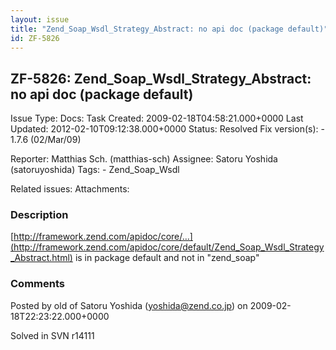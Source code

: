 ```yaml
---
layout: issue
title: "Zend_Soap_Wsdl_Strategy_Abstract: no api doc (package default)"
id: ZF-5826
---
```


ZF-5826: Zend\_Soap\_Wsdl\_Strategy\_Abstract: no api doc (package default)
---------------------------------------------------------------------------

 Issue Type: Docs: Task  Created: 2009-02-18T04:58:21.000+0000 Last Updated: 2012-02-10T09:12:38.000+0000 Status: Resolved Fix version(s): - 1.7.6 (02/Mar/09)
 
 Reporter:  Matthias Sch. (matthias-sch)  Assignee:  Satoru Yoshida (satoruyoshida)  Tags: - Zend\_Soap\_Wsdl
 
 Related issues: 
 Attachments: 
### Description

[http://framework.zend.com/apidoc/core/…](http://framework.zend.com/apidoc/core/default/Zend_Soap_Wsdl_Strategy_Abstract.html) is in package default and not in "zend\_soap"

 

 

### Comments

Posted by old of Satoru Yoshida (yoshida@zend.co.jp) on 2009-02-18T22:23:22.000+0000

Solved in SVN r14111

 

 